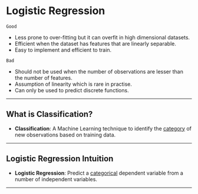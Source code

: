 # Logistic Regression

`Good`
- Less prone to over-fitting but it can overfit in high dimensional datasets.
- Efficient when the dataset has features that are linearly separable.
- Easy to implement and efficient to train.

`Bad`
- Should not be used when the number of observations are lesser than the number of features.
- Assumption of linearity which is rare in practise.
- Can only be used to predict discrete functions.
<hr>

## What is Classification?
* **Classification**: A Machine Learning technique to identify the <u>category</u> of new observations based on training data.
<hr>

## Logistic Regression Intuition
* **Logistic Regression**: Predict a <u>categorical</u> dependent variable from a number of independent variables.
<hr>